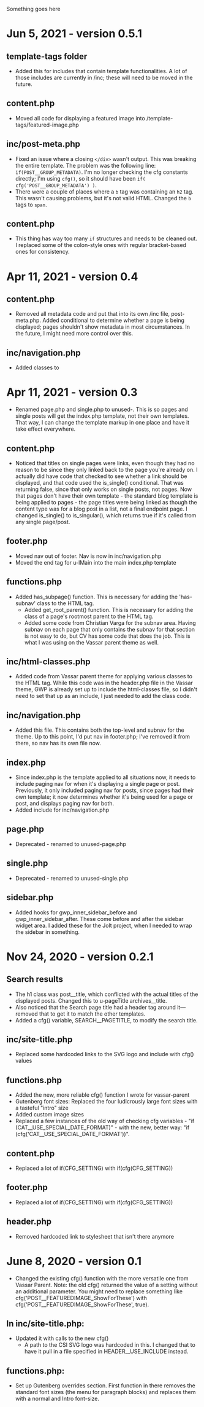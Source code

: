 Something goes here

Jun 5, 2021 - version 0.5.1
===========================

## template-tags folder
* Added this for includes that contain template functionalities. A lot of those includes are currently in /inc; these will need to be moved in the future.

## content.php
* Moved all code for displaying a featured image into /template-tags/featured-image.php

## inc/post-meta.php
* Fixed an issue where a closing `</div>` wasn't output. This was breaking the entire template. The problem was the following line: `if(POST__GROUP_METADATA)`. I'm no longer checking the cfg constants directly; I'm using `cfg()`, so it should have been `if( cfg('POST__GROUP_METADATA') )`. 
* There were a couple of places where a `b` tag was containing an `h2` tag. This wasn't causing problems, but it's not valid HTML. Changed the `b` tags to `span`.

## content.php
* This thing has way too many `if` structures and needs to be cleaned out. I replaced some of the colon-style ones with regular bracket-based ones for consistency.


Apr 11, 2021 - version 0.4
==========================

## content.php
* Removed all metadata code and put that into its own /inc file, post-meta.php. Added conditional to determine whether a page is being displayed; pages shouldn't show metadata in most circumstances. In the future, I might need more control over this.

## inc/navigation.php
* Added classes to 



Apr 11, 2021 - version 0.3
==========================

* Renamed page.php and single.php to unused-. This is so pages and single posts will get the index.php template, not their own templates. That way, I can change the template markup in one place and have it take effect everywhere.

## content.php
* Noticed that titles on single pages were links, even though they had no reason to be since they only linked back to the page you're already on. I actually did have code that checked to see whether a link should be displayed, and that code used the is_single() conditional. That was returning false, since that only works on single posts, not pages. Now that pages don't have their own template - the standard blog template is being applied to pages - the page titles were being linked as though the content type was for a blog post in a list, not a final endpoint page. I changed is_single() to is_singular(), which returns true if it's called from any single page/post.

## footer.php
* Moved nav out of footer. Nav is now in inc/navigation.php
* Moved the end tag for u-lMain into the main index.php template

## functions.php
* Added has_subpage() function. This is necessary for adding the 'has-subnav' class to the HTML tag.
	* Added get_root_parent() function. This is necessary for adding the class of a page's rootmost parent to the HTML tag.
	* Added some code from Christian Varga for the subnav area. Having subnav on each page that only contains the subnav for that section is not easy to do, but CV has some code that does the job. This is what I was using on the Vassar parent theme as well.

## inc/html-classes.php
* Added code from Vassar parent theme for applying various classes to the HTML tag. While this code was in the header.php file in the Vassar theme, GWP is already set up to include the html-classes file, so I didn't need to set that up as an include, I just needed to add the class code.

## inc/navigation.php
* Added this file. This contains both the top-level and subnav for the theme. Up to this point, I'd put nav in footer.php; I've removed it from there, so nav has its own file now.

## index.php
* Since index.php is the template applied to all situations now, it needs to include paging nav for when it's displaying a single page or post. Previously, it only included paging nav for posts, since pages had their own template; it now determines whether it's being used for a page or post, and displays paging nav for both.
* Added include for inc/navigation.php

## page.php
* Deprecated - renamed to unused-page.php

## single.php
* Deprecated - renamed to unused-single.php

## sidebar.php
* Added hooks for gwp_inner_sidebar_before and gwp_inner_sidebar_after. These come before and after the sidebar widget area. I added these for the Jolt project, when I needed to wrap the sidebar in something.







Nov 24, 2020 - version 0.2.1
============================

## Search results
* The h1 class was post__title, which conflicted with the actual titles of the displayed posts. Changed this to u-pageTitle archives__title.
* Also noticed that the Search page title had a header tag around it—removed that to get it to match the other templates.
* Added a cfg() variable, SEARCH__PAGETITLE, to modify the search title.

## inc/site-title.php
* Replaced some hardcoded links to the SVG logo and include with cfg() values

## functions.php
* Added the new, more reliable cfg() function I wrote for vassar-parent
* Gutenberg font sizes: Replaced the four ludicrously large font sizes with a tasteful "intro" size
* Added custom image sizes
* Replaced a few instances of the old way of checking cfg variables - "if (CAT__USE_SPECIAL_DATE_FORMAT)" - with the new, better way: "if (cfg('CAT__USE_SPECIAL_DATE_FORMAT'))".

## content.php
* Replaced a lot of if(CFG_SETTING) with if(cfg(CFG_SETTING))

## footer.php
* Replaced a lot of if(CFG_SETTING) with if(cfg(CFG_SETTING))

## header.php
* Removed hardcoded link to stylesheet that isn't there anymore


June 8, 2020 - version 0.1
==========================

* Changed the existing cfg() function with the more versatile one from Vassar Parent. Note: the old cfg() returned the value of a setting without an additional parameter. You might need to replace something like cfg('POST__FEATUREDIMAGE_ShowForThese') with cfg('POST__FEATUREDIMAGE_ShowForThese', true).

## In inc/site-title.php:
* Updated it with calls to the new cfg()
	* A path to the CSI SVG logo was hardcoded in this. I changed that to have it pull in a file specified in HEADER__USE_INCLUDE instead.

## functions.php:
* Set up Gutenberg overrides section. First function in there removes the standard font sizes (the menu for paragraph blocks) and replaces them with a normal and Intro font-size.